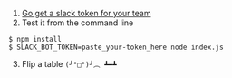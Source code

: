 1. [Go get a slack token for your team](https://my.slack.com/services/new/bot)
2. Test it from the command line

```
$ npm install
$ SLACK_BOT_TOKEN=paste_your-token_here node index.js
```

3. Flip a table `(╯°□°)╯︵ ┻━┻ `
